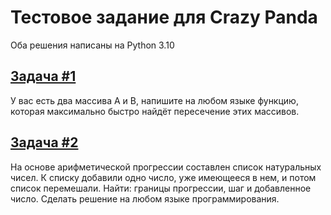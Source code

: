 # Тестовое задание  для Crazy Panda

Оба решения написаны на Python 3.10

## [Задача #1](https://github.com/EvgeniyEgoorov/crazy_panda/blob/master/intersection.py) 

У вас есть два массива A и B, напишите на любом языке функцию, которая максимально быстро найдёт пересечение этих массивов.

## [Задача #2](https://github.com/EvgeniyEgoorov/crazy_panda/blob/master/progression.py)

На основе арифметической прогрессии составлен список натуральных чисел. К списку добавили одно число, уже имеющееся в нем, и потом список перемешали. Найти: границы прогрессии, шаг и добавленное число. Сделать решение на любом языке программирования.